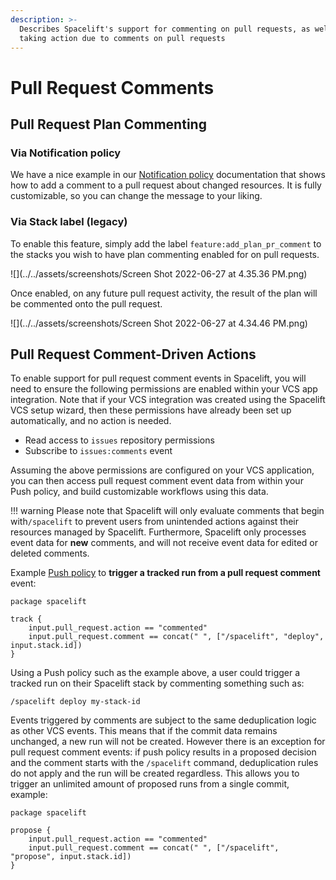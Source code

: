 ```yaml
---
description: >-
  Describes Spacelift's support for commenting on pull requests, as well as for
  taking action due to comments on pull requests
---
```

# Pull Request Comments

## Pull Request Plan Commenting

### Via Notification policy

We have a nice example in our [Notification policy](../policy/notification-policy.md#complex-example-adding-a-comment-to-a-pull-request-about-changed-resources) documentation that shows how to add a comment to a pull request about changed resources. It is fully customizable, so you can change the message to your liking.

### Via Stack label (legacy)

To enable this feature, simply add the label `feature:add_plan_pr_comment` to the stacks you wish to have plan commenting enabled for on pull requests.

![](../../assets/screenshots/Screen Shot 2022-06-27 at 4.35.36 PM.png)

Once enabled, on any future pull request activity, the result of the plan will be commented onto the pull request.

![](../../assets/screenshots/Screen Shot 2022-06-27 at 4.34.46 PM.png)

## Pull Request Comment-Driven Actions

To enable support for pull request comment events in Spacelift, you will need to ensure the following permissions are enabled within your VCS app integration. Note that if your VCS integration was created using the Spacelift VCS setup wizard, then these permissions have already been set up automatically, and no action is needed.

- Read access to `issues` repository permissions
- Subscribe to `issues:comments` event

Assuming the above permissions are configured on your VCS application, you can then access pull request comment event data from within your Push policy, and build customizable workflows using this data.

!!! warning
    Please note that Spacelift will only evaluate comments that begin with`/spacelift` to prevent users from unintended actions against their resources managed by Spacelift. Furthermore, Spacelift only processes event data for **new** comments, and will not receive event data for edited or deleted comments.

Example [Push policy](../policy/push-policy/README.md) to **trigger a tracked run from a pull request comment** event:

```opa
package spacelift

track {
    input.pull_request.action == "commented"
    input.pull_request.comment == concat(" ", ["/spacelift", "deploy", input.stack.id])
}
```

Using a Push policy such as the example above, a user could trigger a tracked run on their Spacelift stack by commenting something such as:

```text
/spacelift deploy my-stack-id
```

Events triggered by comments are subject to the same deduplication logic as other VCS events.
This means that if the commit data remains unchanged, a new run will not be created.
However there is an exception for pull request comment events: if push policy results in a proposed
decision and the comment starts with the `/spacelift` command, deduplication rules do not apply and the run will be created regardless.
This allows you to trigger an unlimited amount of proposed runs from a single commit, example:

```opa
package spacelift

propose {
    input.pull_request.action == "commented"
    input.pull_request.comment == concat(" ", ["/spacelift", "propose", input.stack.id])
}
```
